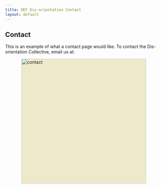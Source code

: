 ```yaml
---
title: DEF Dis-orientation Contact
layout: default
---
```


## Contact

This is an example of what a contact page would like. To contact the Dis-orientation Collective, email us at:

<img src="http://dis-orientation.github.io/images/contact.gif" width="400" alt="contact" style="display: block;margin-left: auto;margin-right: auto;background-color:#EEE9CA" /> 
